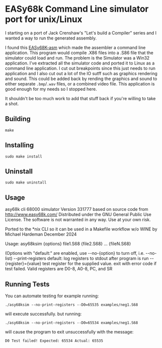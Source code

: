 EASy68k Command Line simulator port for unix/Linux
==================================================

I starting on a port of Jack Crenshaw's "Let's build a Compiler" series and I wanted a way to run the generated assembly.

I found this [EASy68K-asm](https://github.com/rayarachelian/EASy68K-asm) which made the assembler a command line application.
This program would compile .X86 files into a .S86 file that the simulator could load and run. The problem is the Simulator
was a Win32 application. I've extracted all the simulator code and ported it to Linux as a command line application.
I cut out breakpoints since this just needs to run application and I also cut out a lot of the IO sutff such as graphics rendering
and sound. This could be added back by rending the graphics and sound to either separate `.bmp`/`.wav` files, or a combined video file.
This application is good enough for my needs so I stopped here.

It shouldn't be too much work to add that stuff back if you're willing to take a shot.

Building
--------

    make

Installing
----------

    sudo make install

Uninstall
---------

    sudo make uninstall

Usage
-----
asy68k cli 68000 simulator Version 331777 based on source code from http://www.easy68k.com/
Distributed under the GNU General Public Use License. The software is not warranted in any way. Use at your own risk.

Ported to the *nix CLI so it can be used in a Makefile workflow w/o WINE by Michael Hardeman December 2024

Usage:
   asy68ksim {options} file1.S68 {file2.S68} ... {fileN.S68}

(Options with "default:" are enabled, use --no-{option} to turn off, i.e. --no-list)
    --print-registers       default: log registers to stdout after program is run
    --{register}={value}             test register for the supplied value. exit with error code if test failed.
                                     Valid registers are D0-8, A0-8, PC, and SR

Running Tests
-------------
You can automate testing for example running:

    ./asy68ksim --no-print-registers --D0=65535 examples/neg1.S68

will execute successfully. but running:

    ./asy68ksim --no-print-registers --D0=65534 examples/neg1.S68

will cause the program to exit unsuccessfully with the message:

    D0 Test failed! Expected: 65534 Actual: 65535
